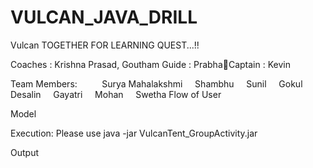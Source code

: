 # VULCAN_JAVA_DRILL
Vulcan
TOGETHER FOR LEARNING QUEST...!!



Coaches : Krishna Prasad, Goutham
Guide : PrabhaCaptain : Kevin


Team Members:     
    Surya Mahalakshmi
    Shambhu
    Sunil
    Gokul
    Desalin
    Gayatri
    Mohan
    Swetha
Flow of User

Model

Execution:
Please use java -jar VulcanTent_GroupActivity.jar

Output

